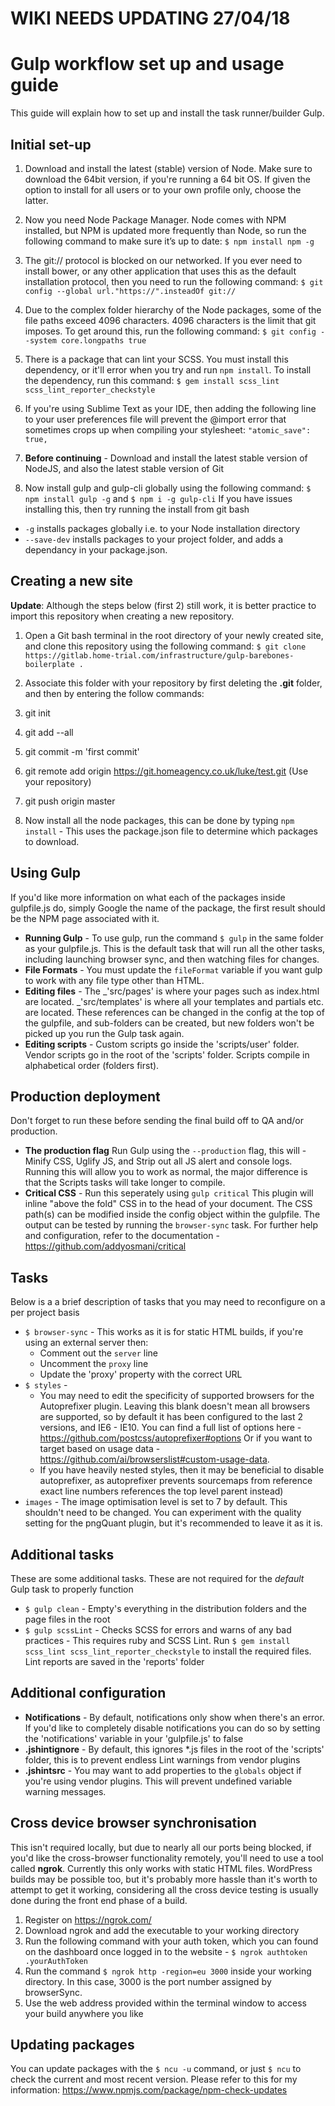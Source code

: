 # WIKI NEEDS UPDATING 27/04/18

# Gulp workflow set up and usage guide

This guide will explain how to set up and install the task runner/builder Gulp.

## Initial set-up

1.  Download and install the latest (stable) version of Node. Make sure to download the 64bit version, if you're running a 64 bit OS. If given the option to install for all users or to your own profile only, choose the latter.

1.  Now you need Node Package Manager. Node comes with NPM installed, but NPM is updated more frequently than Node, so run the following command to make sure it’s up to date:
    `$ npm install npm -g`

1.  The git:// protocol is blocked on our networked. If you ever need to install bower, or any other application that uses this as the default installation protocol, then you need to run the following command:
    `$ git config --global url."https://".insteadOf git://`

1.  Due to the complex folder hierarchy of the Node packages, some of the file paths exceed 4096 characters. 4096 characters is the limit that git imposes. To get around this, run the following command:
    `$ git config --system core.longpaths true`

1.  There is a package that can lint your SCSS. You must install this dependency, or it'll error when you try and run `npm install`. To install the dependency, run this command:
    `$ gem install scss_lint scss_lint_reporter_checkstyle`

1.  If you're using Sublime Text as your IDE, then adding the following line to your user preferences file will prevent the @import error that sometimes crops up when compiling your stylesheet:
    `"atomic_save": true,`

1.  **Before continuing** - Download and install the latest stable version of NodeJS, and also the latest stable version of Git

1.  Now install gulp and gulp-cli globally using the following command:
    `$ npm install gulp -g` and `$ npm i -g gulp-cli` If you have issues installing this, then try running the install from git bash

* `-g` installs packages globally i.e. to your Node installation directory
* `--save-dev` installs packages to your project folder, and adds a dependancy in your package.json.

## Creating a new site

**Update**: Although the steps below (first 2) still work, it is better practice to import this repository when creating a new repository.

1.  Open a Git bash terminal in the root directory of your newly created site, and clone this repository using the following command:
    `$ git clone https://gitlab.home-trial.com/infrastructure/gulp-barebones-boilerplate .`

1.  Associate this folder with your repository by first deleting the **.git** folder, and then by entering the follow commands:
1.  git init
1.  git add --all
1.  git commit -m 'first commit'
1.  git remote add origin https://git.homeagency.co.uk/luke/test.git (Use your repository)
1.  git push origin master

1.  Now install all the node packages, this can be done by typing `npm install` - This uses the package.json file to determine which packages to download.

## Using Gulp

If you'd like more information on what each of the packages inside gulpfile.js do, simply Google the name of the package, the first result should be the NPM page associated with it.

* **Running Gulp** - To use gulp, run the command `$ gulp` in the same folder as your gulpfile.js. This is the default task that will run all the other tasks, including launching browser sync, and then watching files for changes.
* **File Formats** - You must update the `fileFormat` variable if you want gulp to work with any file type other than HTML.
* **Editing files** - The _'src/pages' is where your pages such as index.html are located. _'src/templates' is where all your templates and partials etc. are located. These references can be changed in the config at the top of the gulpfile, and sub-folders can be created, but new folders won't be picked up you run the Gulp task again.
* **Editing scripts** - Custom scripts go inside the 'scripts/user' folder. Vendor scripts go in the root of the 'scripts' folder. Scripts compile in alphabetical order (folders first).

## Production deployment

Don't forget to run these before sending the final build off to QA and/or production.

* **The production flag** Run Gulp using the `--production` flag, this will - Minify CSS, Uglify JS, and Strip out all JS alert and console logs. Running this will allow you to work as normal, the major difference is that the Scripts tasks will take longer to compile.
* **Critical CSS** - Run this seperately using `gulp critical` This plugin will inline "above the fold" CSS in to the head of your document. The CSS path(s) can be modified inside the config object within the gulpfile. The output can be tested by running the `browser-sync` task. For further help and configuration, refer to the documentation - https://github.com/addyosmani/critical

## Tasks

Below is a a brief description of tasks that you may need to reconfigure on a per project basis

* `$ browser-sync` - This works as it is for static HTML builds, if you're using an external server then:
  * Comment out the `server` line
  * Uncomment the `proxy` line
  * Update the 'proxy' property with the correct URL
* `$ styles` -
  * You may need to edit the specificity of supported browsers for the Autoprefixer plugin. Leaving this blank doesn't mean all browsers are supported, so by default it has been configured to the last 2 versions, and IE6 - IE10. You can find a full list of options here - https://github.com/postcss/autoprefixer#options Or if you want to target based on usage data - https://github.com/ai/browserslist#custom-usage-data.
  * If you have heavily nested styles, then it may be beneficial to disable autoprefixer, as autoprefixer prevents sourcemaps from reference exact line numbers references the top level parent instead)
* `images` - The image optimisation level is set to 7 by default. This shouldn't need to be changed. You can experiment with the quality setting for the pngQuant plugin, but it's recommended to leave it as it is.

## Additional tasks

These are some additional tasks. These are not required for the _default_ Gulp task to properly function

* `$ gulp clean` - Empty's everything in the distribution folders and the page files in the root
* `$ gulp scssLint` - Checks SCSS for errors and warns of any bad practices - This requires ruby and SCSS Lint. Run `$ gem install scss_lint scss_lint_reporter_checkstyle` to install the required files. Lint reports are saved in the 'reports' folder

## Additional configuration

* **Notifications** - By default, notifications only show when there's an error. If you'd like to completely disable notifications you can do so by setting the 'notifications' variable in your 'gulpfile.js' to false
* **.jshintignore** - By default, this ignores \*.js files in the root of the 'scripts' folder, this is to prevent endless Lint warnings from vendor plugins
* **.jshintsrc** - You may want to add properties to the `globals` object if you're using vendor plugins. This will prevent undefined variable warning messages.

## Cross device browser synchronisation

This isn't required locally, but due to nearly all our ports being blocked, if you'd like the cross-browser functionality remotely, you'll need to use a tool called **ngrok**. Currently this only works with static HTML files. WordPress builds may be possible too, but it's probably more hassle than it's worth to attempt to get it working, considering all the cross device testing is usually done during the front end phase of a build.

1.  Register on https://ngrok.com/
1.  Download ngrok and add the executable to your working directory
1.  Run the following command with your auth token, which you can found on the dashboard once logged in to the website - `$ ngrok authtoken .yourAuthToken`
1.  Run the command `$ ngrok http -region=eu 3000` inside your working directory. In this case, 3000 is the port number assigned by browserSync.
1.  Use the web address provided within the terminal window to access your build anywhere you like

## Updating packages

You can update packages with the `$ ncu -u` command, or just `$ ncu` to check the current and most recent version. Please refer to this for my information: https://www.npmjs.com/package/npm-check-updates
